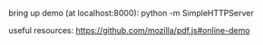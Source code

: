 bring up demo (at localhost:8000):
python -m SimpleHTTPServer

useful resources:
https://github.com/mozilla/pdf.js#online-demo
